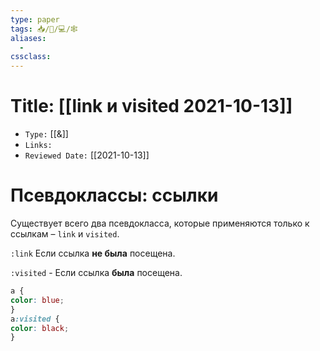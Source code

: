 ```yaml
---
type: paper
tags: 📥️/📜️/💻/🕸
aliases:
  - 
cssclass: 
---
```




# Title: **[[link и visited 2021-10-13]]**
- `Type:` [[&]]
- `Links:`
- `Reviewed Date:` [[2021-10-13]]

# Псевдоклассы: ссылки

Существует всего два псевдокласса, которые применяются только к ссылкам – `link` и `visited`.

`:link` Если ссылка **не была** посещена.

`:visited` - Если ссылка **была** посещена.

```css
a {  
color: blue;  
}  
a:visited {  
color: black;  
}
```